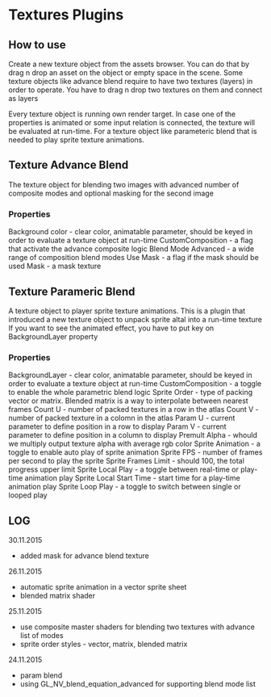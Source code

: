 # Textures Plugins

## How to use

 Create a new texture object from the assets browser. You can do that by drag n drop an asset on the object or empty space in the scene.
 Some texture objects like advance blend require to have two textures (layers) in order to operate. You have to drag n drop two textures on them and connect as layers

 Every texture object is running own render target. In case one of the properties is animated or some input relation is connected, the texture will be evaluated at run-time. For a texture object like parameteric blend that is needed to play sprite texture animations.

## Texture Advance Blend

 The texture object for blending two images with advanced number of composite modes and optional masking for the second image

### Properties

 Background color - clear color, animatable parameter, should be keyed in order to evaluate a texture object at run-time
 CustomComposition - a flag that activate the advance composite logic
 Blend Mode Advanced - a wide range of composition blend modes
 Use Mask - a flag if the mask should be used
 Mask - a mask texture

## Texture Parameric Blend

 A texture object to player sprite texture animations.
 This is a plugin that introduced a new texture object to unpack sprite altal into a run-time texture
If you want to see the animated effect, you have to put key on BackgroundLayer property

### Properties

BackgroundLayer - clear color, animatable parameter, should be keyed in order to evaluate a texture object at run-time
CustomComposition - a toggle to enable the whole parametric blend logic
Sprite Order - type of packing vector or matrix. Blended matrix is a way to interpolate between nearest frames
Count U - number of packed textures in a row in the atlas
Count V - number of packed texture in  a colomn in the atlas
Param U - current parameter to define position in a row to display
Param V - current parameter to define position in a column to display
Premult Alpha - whould we multiply output texture alpha with average rgb color
Sprite Animation - a toggle to enable auto play of sprite animation
Sprite FPS - number of frames per second to play the sprite
Sprite Frames Limit - should 100, the total progress upper limit
Sprite Local Play - a toggle between real-time or play-time animation play
Sprite Local Start Time - start time for a play-time animation play
Sprite Loop Play - a toggle to switch between single or looped play

## LOG

30.11.2015
 + added mask for advance blend texture

26.11.2015
 + automatic sprite animation in a vector sprite sheet
 + blended matrix shader

25.11.2015
 + use composite master shaders for blending two textures with advance list of modes
 + sprite order styles - vector, matrix, blended matrix

24.11.2015
 + param blend
 + using GL_NV_blend_equation_advanced for supporting blend mode list